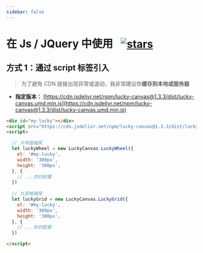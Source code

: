 ```yaml
---
sidebar: false
---
```


<h1>
  在 Js / JQuery 中使用&ensp;
  <a href="https://github.com/LuckDraw/lucky-canvas" target="_black">
    <img src="https://img.shields.io/github/stars/luckdraw/lucky-canvas?color=%23ffca28&label=lucky-canvas%20%7C%20stars&logo=github&style=flat-square" style="vertical-align: bottom" alt="stars" />
  </a>
</h1>

## 方式 1：通过 script 标签引入

> 为了避免 CDN 链接出现异常或波动，我非常建议你**缓存到本地或服务器**

- **指定版本：** [https://cdn.jsdelivr.net/npm/lucky-canvas@1.3.3/dist/lucky-canvas.umd.min.js](https://cdn.jsdelivr.net/npm/lucky-canvas@1.3.3/dist/lucky-canvas.umd.min.js)


```html
<div id="my-lucky"></div>
<script src="https://cdn.jsdelivr.net/npm/lucky-canvas@1.3.3/dist/lucky-canvas.umd.min.js"></script>
<script>

  // 大转盘抽奖
  let luckyWheel = new LuckyCanvas.LuckyWheel({
    el: '#my-lucky',
    width: '300px',
    height: '300px',
  }, {
    // ...你的配置
  })
  
  // 九宫格抽奖
  let luckyGrid = new LuckyCanvas.LuckyGrid({
    el: '#my-lucky',
    width: '300px',
    height: '300px',
  }, {
    // ...你的配置
  })

</script>
```
